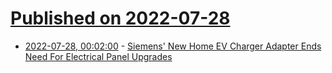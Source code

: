 # [Published on 2022-07-28](index.md)

* [2022-07-28, 00:02:00](https://hardware.slashdot.org/story/22/07/27/2129259/siemens-new-home-ev-charger-adapter-ends-need-for-electrical-panel-upgrades?utm_source=rss1.0mainlinkanon&utm_medium=feed) - [Siemens' New Home EV Charger Adapter Ends Need For Electrical Panel Upgrades](https://hardware.slashdot.org/story/22/07/27/2129259/siemens-new-home-ev-charger-adapter-ends-need-for-electrical-panel-upgrades?utm_source=rss1.0mainlinkanon&utm_medium=feed)
